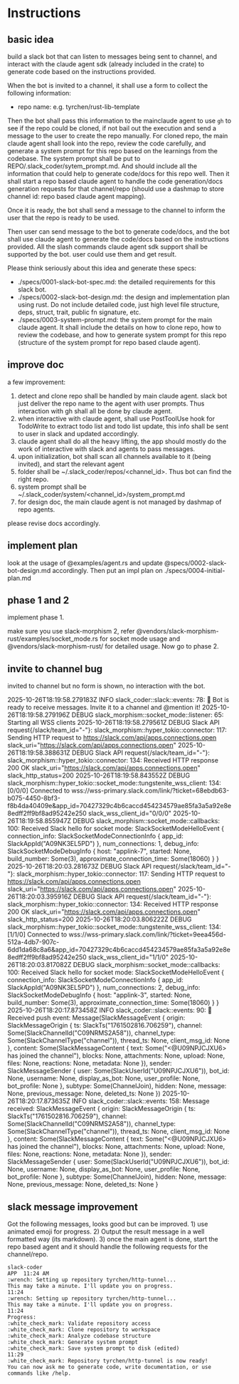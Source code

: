 # Instructions

## basic idea

build a slack bot that can listen to messages being sent to channel, and interact with the claude agent sdk (already included in the crate) to generate code based on the instructions provided.

When the bot is invited to a channel, it shall use a form to collect the following information:

- repo name: e.g. tyrchen/rust-lib-template

Then the bot shall pass this information to the mainclaude agent to use `gh` to see if the repo could be cloned, if not bail out the execution and send a message to the user to create the repo manually.
For cloned repo, the main claude agent shall look into the repo, review the code carefully, and generate a system prompt for this repo based on the learnings from the codebase. The system prompt shall be put to REPO/.slack_coder/sytem_prompt.md. And should include all the information that could help to generate code/docs for this repo well. Then it shall start a repo based claude agent to handle the code generation/docs generation requests for that channel/repo (should use a dashmap to store channel id: repo based claude agent mapping).

Once it is ready, the bot shall send a message to the channel to inform the user that the repo is ready to be used.

Then user can send message to the bot to generate code/docs, and the bot shall use claude agent to generate the code/docs based on the instructions provided. All the slash commands claude agent sdk support shall be supported by the bot. user could use them and get result.

Please think seriously about this idea and generate these specs:

- ./specs/0001-slack-bot-spec.md: the detailed requirements for this slack bot.
- ./specs/0002-slack-bot-design.md: the design and implementation plan using rust. Do not include detailed code, just high level file structure, deps, struct, trait, public fn signature, etc.
- ./specs/0003-system-prompt.md: the system prompt for the main claude agent. It shall include the details on how to clone repo, how to review the codebase, and how to generate system prompt for this repo (structure of the system prompt for repo based claude agent).

## improve doc

a few improvement:

  1. detect and clone repo shall be handled by main claude agent. slack bot just deliver the repo name to the agent with user prompts. Thus interaction with gh shall all be done by claude agent.
  2. when interactive with claude agent, shall use PostToolUse hook for TodoWrite to extract todo list
  and todo list update, this info shall be sent to user in slack and updated accordingly.
  3. claude agent shall do all the heavy lifting, the app should mostly do the work of interactive with
  slack and agents to pass messages.
  4. upon initialization, bot shall scan all channels available to it (being invited), and start the
  relevant agent
  5. folder shall be ~/.slack_coder/repos/<channel_id>. Thus bot can find the right repo.
  6. system prompt shall be ~/.slack_coder/system/<channel_id>/system_prompt.md
  7. for design doc, the main claude agent is not managed by dashmap of repo agents.

please revise docs accordingly.

## implement plan

look at the usage of @examples/agent.rs and update @specs/0002-slack-bot-design.md accordingly. Then put an impl plan on ./specs/0004-initial-plan.md

## phase 1 and 2

implement phase 1.

make sure you use slack-morphism 2, refer @vendors/slack-morphism-rust/examples/socket_mode.rs for socket mode usage and @vendors/slack-morphism-rust/ for detailed usage. Now go to phase 2.

## invite to channel bug

invited to channel but no form is shown, no interaction with the bot.

2025-10-26T18:19:58.279183Z  INFO slack_coder::slack::events: 78: 📱 Bot is ready to receive messages. Invite it to a channel and @mention it!
2025-10-26T18:19:58.279196Z DEBUG slack_morphism::socket_mode::listener: 65: Starting all WSS clients
2025-10-26T18:19:58.279561Z DEBUG Slack API request{/slack/team_id="-"}: slack_morphism::hyper_tokio::connector: 117: Sending HTTP request to <https://slack.com/api/apps.connections.open> slack_uri="<https://slack.com/api/apps.connections.open>"
2025-10-26T18:19:58.388631Z DEBUG Slack API request{/slack/team_id="-"}: slack_morphism::hyper_tokio::connector: 134: Received HTTP response 200 OK slack_uri="<https://slack.com/api/apps.connections.open>" slack_http_status=200
2025-10-26T18:19:58.843552Z DEBUG slack_morphism::hyper_tokio::socket_mode::tungstenite_wss_client: 134: [0/0/0] Connected to wss://wss-primary.slack.com/link/?ticket=68ebdb63-b075-4450-8bf3-f8b4da40409e&app_id=70427329c4b6caccd454234579ae85fa3a5a92e8e8edff2ff9bf8ad95242e250 slack_wss_client_id="0/0/0"
2025-10-26T18:19:58.855947Z DEBUG slack_morphism::socket_mode::callbacks: 100: Received Slack hello for socket mode: SlackSocketModeHelloEvent { connection_info: SlackSocketModeConnectionInfo { app_id: SlackAppId("A09NK3EL5PD") }, num_connections: 1, debug_info: SlackSocketModeDebugInfo { host: "applink-7", started: None, build_number: Some(3), approximate_connection_time: Some(18060) } }
2025-10-26T18:20:03.281673Z DEBUG Slack API request{/slack/team_id="-"}: slack_morphism::hyper_tokio::connector: 117: Sending HTTP request to <https://slack.com/api/apps.connections.open> slack_uri="<https://slack.com/api/apps.connections.open>"
2025-10-26T18:20:03.395916Z DEBUG Slack API request{/slack/team_id="-"}: slack_morphism::hyper_tokio::connector: 134: Received HTTP response 200 OK slack_uri="<https://slack.com/api/apps.connections.open>" slack_http_status=200
2025-10-26T18:20:03.806222Z DEBUG slack_morphism::hyper_tokio::socket_mode::tungstenite_wss_client: 134: [1/1/0] Connected to wss://wss-primary.slack.com/link/?ticket=9eea456d-512a-4db7-907c-6dd1da68c8a6&app_id=70427329c4b6caccd454234579ae85fa3a5a92e8e8edff2ff9bf8ad95242e250 slack_wss_client_id="1/1/0"
2025-10-26T18:20:03.817082Z DEBUG slack_morphism::socket_mode::callbacks: 100: Received Slack hello for socket mode: SlackSocketModeHelloEvent { connection_info: SlackSocketModeConnectionInfo { app_id: SlackAppId("A09NK3EL5PD") }, num_connections: 2, debug_info: SlackSocketModeDebugInfo { host: "applink-3", started: None, build_number: Some(3), approximate_connection_time: Some(18060) } }
2025-10-26T18:20:17.873458Z  INFO slack_coder::slack::events: 90: 📨 Received push event: Message(SlackMessageEvent { origin: SlackMessageOrigin { ts: SlackTs("1761502816.706259"), channel: Some(SlackChannelId("C09NRMS2A58")), channel_type: Some(SlackChannelType("channel")), thread_ts: None, client_msg_id: None }, content: Some(SlackMessageContent { text: Some("<@U09NPJCJXU6> has joined the channel"), blocks: None, attachments: None, upload: None, files: None, reactions: None, metadata: None }), sender: SlackMessageSender { user: Some(SlackUserId("U09NPJCJXU6")), bot_id: None, username: None, display_as_bot: None, user_profile: None, bot_profile: None }, subtype: Some(ChannelJoin), hidden: None, message: None, previous_message: None, deleted_ts: None })
2025-10-26T18:20:17.873635Z  INFO slack_coder::slack::events: 158: Message received: SlackMessageEvent { origin: SlackMessageOrigin { ts: SlackTs("1761502816.706259"), channel: Some(SlackChannelId("C09NRMS2A58")), channel_type: Some(SlackChannelType("channel")), thread_ts: None, client_msg_id: None }, content: Some(SlackMessageContent { text: Some("<@U09NPJCJXU6> has joined the channel"), blocks: None, attachments: None, upload: None, files: None, reactions: None, metadata: None }), sender: SlackMessageSender { user: Some(SlackUserId("U09NPJCJXU6")), bot_id: None, username: None, display_as_bot: None, user_profile: None, bot_profile: None }, subtype: Some(ChannelJoin), hidden: None, message: None, previous_message: None, deleted_ts: None }

## slack message improvement

Got the following messages, looks good but can be improved. 1) use animated emoji for progress. 2) Output the result message in a well formatted way (its markdown). 3) once the main agent is done, start the repo based agent and it should handle the following requests for the channel/repo.

```
slack-coder
APP  11:24 AM
:wrench: Setting up repository tyrchen/http-tunnel...
This may take a minute. I'll update you on progress.
11:24
:wrench: Setting up repository tyrchen/http-tunnel...
This may take a minute. I'll update you on progress.
11:24
Progress:
:white_check_mark: Validate repository access
:white_check_mark: Clone repository to workspace
:white_check_mark: Analyze codebase structure
:white_check_mark: Generate system prompt
:white_check_mark: Save system prompt to disk (edited)
11:29
:white_check_mark: Repository tyrchen/http-tunnel is now ready!
You can now ask me to generate code, write documentation, or use commands like /help.
```
